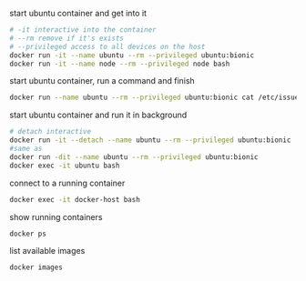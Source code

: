 

start ubuntu container and get into it
```sh
# -it interactive into the container
# --rm remove if it's exists
# --privileged access to all devices on the host
docker run -it --name ubuntu --rm --privileged ubuntu:bionic
docker run -it --name node --rm --privileged node bash
```

start ubuntu container, run a command and finish
```sh
docker run --name ubuntu --rm --privileged ubuntu:bionic cat /etc/issue
```

start ubuntu container and run it in background
```sh
# detach interactive
docker run -it --detach --name ubuntu --rm --privileged ubuntu:bionic
#same as
docker run -dit --name ubuntu --rm --privileged ubuntu:bionic
docker exec -it ubuntu bash
```

    
connect to a running container
```sh
docker exec -it docker-host bash
```  

show running containers
```sh
docker ps
```  

list available images
```sh
docker images
```  

    
   